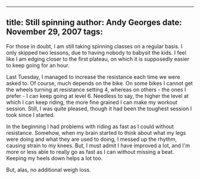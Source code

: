 -----
title:  Still spinning
author: Andy Georges
date: November 29, 2007
tags: 
-----







For those in doubt, I am still taking spinning classes on a regular
basis. I only skipped two lessons, due to having nobody to babysit the
kids. I feel like I am edging closer to the first plateau, on which it
is supposedly easier to keep going for an hour.


Last Tuesday, I managed to increase the resistance each time we were
asked to. Of course, much depends on the bike. On some bikes I cannot
get the wheels turning at resistance setting 4, whereas on others - the
ones I prefer - I can keep going at level 6. Needless to say, the higher
the level at which I can keep riding, the more fine grained I can make
my workout session. Still, I was quite pleased, though it had been the
toughest session I took since I started.


In the beginning I had problems with riding as fast as I could without
resistance. Somehow, when my brain started to think about what my legs
were doing and what they are used to doing, I messed up the rhythm,
causing strain to my knees. But, I must admit I have improved a lot, and
I'm more or less able to really go as fast as I can without missing a
beat. Keeping my heels down helps a lot too.


But, alas, no additional weigh loss.




